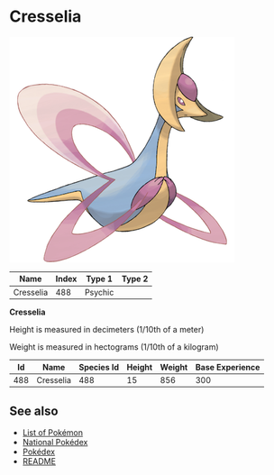 # Cresselia


![Cresselia](images/488.png)

| **Name** | **Index** | **Type 1** | **Type 2** |
|----|----|----|----|
| Cresselia | 488 | Psychic  |  |

**Cresselia** 


Height is measured in decimeters (1/10th of a meter)

Weight is measured in hectograms (1/10th of a kilogram)

| **Id** | **Name** | **Species Id** | **Height** | **Weight** | **Base Experience** |
|--------|----------|----------------|------------|------------|---------------------|
| 488 | Cresselia | 488 | 15 | 856 | 300 |


## See also

- [List of Pokémon](../pokemon.md)
- [National Pokédex](../national_pokedex.md)
- [Pokédex](../pokedex.md)
- [README](../README.md)
